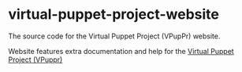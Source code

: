 # virtual-puppet-project-website

The source code for the Virtual Puppet Project (VPupPr) website.

Website features extra documentation and help for the [Virtual Puppet Project (VPuppr)](https://github.com/virtual-puppet-project/vpuppr)